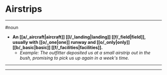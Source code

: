# Airstrips
---
#noun
- **An [[a/_aircraft|aircraft]] [[l/_landing|landing]] [[f/_field|field]], usually with [[o/_one|one]] runway and [[o/_only|only]] [[b/_basic|basic]] [[f/_facilities|facilities]].**
	- _Example: The outfitter deposited us at a small airstrip out in the bush, promising to pick us up again in a week's time._
---
---
